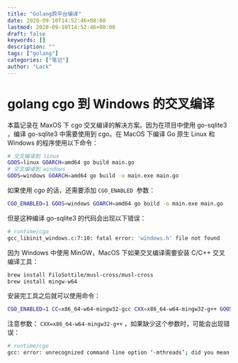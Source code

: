 ```yaml
---
title: "Golang跨平台编译"
date: 2020-09-10T14:52:46+08:00
lastmod: 2020-09-10T14:52:46+08:00
draft: false
keywords: []
description: ""
tags: ["golang"]
categories: ["笔记"]
author: "Lack"
---
```


# golang cgo 到 Windows 的交叉编译

本篇记录在 MaxOS 下 cgo 交叉编译的解决方案。因为在项目中使用 go-sqlite3 ，编译 go-sqlite3 中需要使用到 cgo。在 MacOS 下编译 Go 原生 Linux 和 Windows 的程序使用以下命令：
```bash
# 交叉编译到 linux
GOOS=linux GOARCH=amd64 go build main.go
# 交叉编译到 windows
GOOS=windows GOARCH=amd64 go build -o main.exe main.go 
```
如果使用 cgo 的话，还需要添加 `CGO_ENABLED`  参数：
```bash
CGO_ENABLED=1 GOOS=windows GOARCH=amd64 go build -o main.exe main.go 
```
但是这种编译 go-sqlite3 的代码会出现以下错误：
```bash
# runtime/cgo
gcc_libinit_windows.c:7:10: fatal error: 'windows.h' file not found
```
因为 Windows 中使用 MinGW，MacOS 下如果交叉编译需要安装 C/C++ 交叉编译工具：
```bash
brew install FiloSottile/musl-cross/musl-cross
brew install mingw-w64
```
安装完工具之后就可以使用命令：
```bash
CGO_ENABLED=1 CC=x86_64-w64-mingw32-gcc CXX=x86_64-w64-mingw32-g++ GOOS=windows GOARCH=amd64 go build -a -v -o store.exe store/sqlite.exe
```
注意参数： `CXX=x86_64-w64-mingw32-g++` ，如果缺少这个参数时，可能会出现错误：
```bash
# runtime/cgo
gcc: error: unrecognized command line option ‘-mthreads’; did you mean ‘-pthread’?
```




